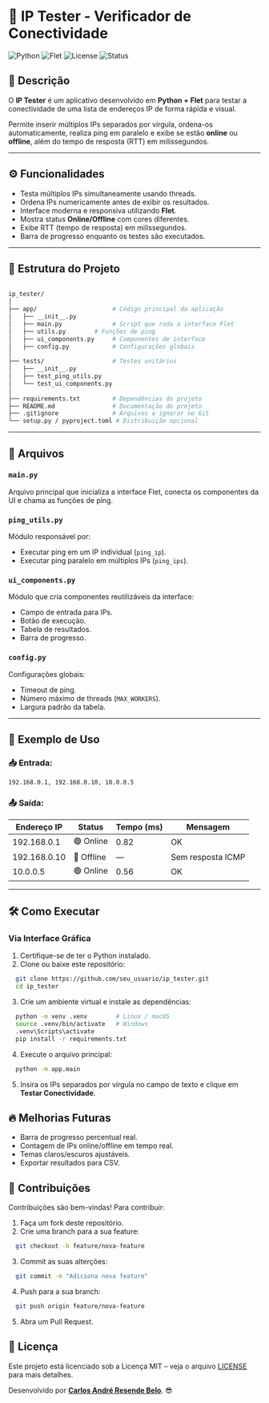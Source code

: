 # 📝 IP Tester - Verificador de Conectividade

![Python](https://img.shields.io/badge/Python-3.13%2B-blue?logo=python&logoColor=white)
![Flet](https://img.shields.io/badge/Flet-Framework-orange)
![License](https://img.shields.io/badge/License-MIT-green)
![Status](https://img.shields.io/badge/Status-Ativo-success)

## 📌 Descrição
O **IP Tester** é um aplicativo desenvolvido em **Python + Flet** para testar a conectividade de uma lista de endereços IP de forma rápida e visual.  

Permite inserir múltiplos IPs separados por vírgula, ordena-os automaticamente, realiza ping em paralelo e exibe se estão **online** ou **offline**, além do tempo de resposta (RTT) em milissegundos.

---

## ⚙️ Funcionalidades
- Testa múltiplos IPs simultaneamente usando threads.
- Ordena IPs numericamente antes de exibir os resultados.
- Interface moderna e responsiva utilizando **Flet**.
- Mostra status **Online/Offline** com cores diferentes.
- Exibe RTT (tempo de resposta) em milissegundos.
- Barra de progresso enquanto os testes são executados.

---

## 📂 Estrutura do Projeto


```bash

ip_tester/
│
├── app/                     # Código principal da aplicação
│   ├── __init__.py
│   ├── main.py              # Script que roda a interface Flet
│   ├── utils.py        # Funções de ping
│   ├── ui_components.py     # Componentes de interface
│   ├── config.py            # Configurações globais
│
├── tests/                   # Testes unitários
│   ├── __init__.py
│   ├── test_ping_utils.py
│   └── test_ui_components.py
│
├── requirements.txt         # Dependências do projeto
├── README.md                # Documentação do projeto
├── .gitignore               # Arquivos a ignorar no Git
└── setup.py / pyproject.toml # Distribuição opcional
```

---

## 📂 Arquivos
### `main.py`
Arquivo principal que inicializa a interface Flet, conecta os componentes da UI e chama as funções de ping.

### `ping_utils.py`
Módulo responsável por:
- Executar ping em um IP individual (`ping_ip`).
- Executar ping paralelo em múltiplos IPs (`ping_ips`).

### `ui_components.py`
Módulo que cria componentes reutilizáveis da interface:
- Campo de entrada para IPs.
- Botão de execução.
- Tabela de resultados.
- Barra de progresso.

### `config.py`
Configurações globais:
- Timeout de ping.
- Número máximo de threads (`MAX_WORKERS`).
- Largura padrão da tabela.

---

## 🚀 Exemplo de Uso
### 📥 Entrada:
`192.168.0.1, 192.168.0.10, 10.0.0.5`


### 📤 Saída:
| Endereço IP | Status       | Tempo (ms) | Mensagem          |
|------------|-------------|------------|-----------------|
| 192.168.0.1 | 🟢 Online   | 0.82       | OK               |
| 192.168.0.10| 🔴 Offline  | —          | Sem resposta ICMP|
| 10.0.0.5   | 🟢 Online   | 0.56       | OK               |

---

## 🛠 Como Executar

### Via Interface Gráfica
1. Certifique-se de ter o Python instalado.
2. Clone ou baixe este repositório:
```bash
  git clone https://github.com/seu_usuario/ip_tester.git
  cd ip_tester
```
3. Crie um ambiente virtual e instale as dependências:
```bash
  python -m venv .venv        # Linux / macOS
  source .venv/bin/activate   # Windows
  .venv\Scripts\activate
  pip install -r requirements.txt
```
4. Execute o arquivo principal:
```bash
  python -m app.main
```
5. Insira os IPs separados por vírgula no campo de texto e clique em **Testar Conectividade**.

## 🔥 Melhorias Futuras
- Barra de progresso percentual real.
- Contagem de IPs online/offline em tempo real.
- Temas claros/escuros ajustáveis.
- Exportar resultados para CSV.

## 🤝 Contribuições
Contribuições são bem-vindas! Para contribuir:
1. Faça um fork deste repositório.
2. Crie uma branch para a sua feature:
```bash
  git checkout -b feature/nova-feature
```
3. Commit as suas alterções:
```bash
  git commit -m "Adiciona nova feature"
```
4. Push para a sua branch:
```bash
  git push origin feature/nova-feature
```
5. Abra um Pull Request.

## 📜 Licença
Este projeto está licenciado sob a Licença MIT – veja o arquivo [LICENSE](https://github.com/CaseResende/IP_Tester/blob/main/LICENSE) para mais detalhes.

Desenvolvido por **[Carlos André Resende Belo](https://github.com/CaseResende)**. 😎